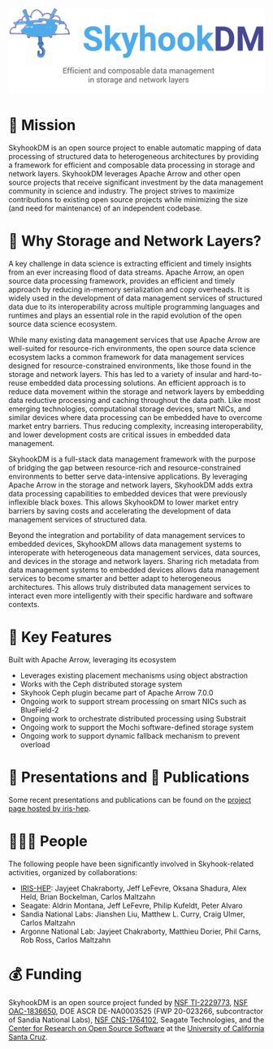<!--
**skyhookdm/.github** is a ✨ _special_ ✨ repository because its `profile/README.md` (this file) appears on the organization's GitHub profile.
-->

<img src="/profile/skyhooklogo.png">

# 🚀 Mission

SkyhookDM is an open source project to enable automatic mapping of data processing of structured data to heterogeneous architectures by providing a framework for efficient and composable data processing in storage and network layers. SkyhookDM leverages Apache Arrow and other open source projects that receive significant investment by the data management community in science and industry. The project strives to maximize contributions to existing open source projects while minimizing the size (and need for maintenance) of an independent codebase.

# 🤔 Why Storage and Network Layers?

A key challenge in data science is extracting efficient and timely insights from an ever increasing flood of data streams. Apache Arrow, an open source data processing framework, provides an efficient and timely approach by reducing in-memory serialization and copy overheads. It is widely used in the development of data management services of structured data due to its interoperability across multiple programming languages and runtimes and plays an essential role in the rapid evolution of the open source data science ecosystem. 

While many existing data management services that use Apache Arrow are well-suited for resource-rich environments, the open source data science ecosystem lacks a common framework for data management services designed for resource-constrained environments, like those found in the storage and network layers. This has led to a variety of insular and hard-to-reuse embedded data processing solutions. An efficient approach is to reduce data movement within the storage and network layers by embedding data reductive processing and caching throughout the data path. Like most emerging technologies, computational storage devices, smart NICs, and similar devices where data processing can be embedded have to overcome market entry barriers. Thus reducing complexity, increasing interoperability, and lower development costs are critical issues in embedded data management.

SkyhookDM is a full-stack data management framework with the purpose of bridging the gap between resource-rich and resource-constrained environments to better serve data-intensive applications. By leveraging Apache Arrow in the storage and network layers, SkyhookDM adds extra data processing capabilities to embedded devices that were previously inflexible black boxes. This allows SkyhookDM to lower market entry barriers by saving costs and accelerating the development of data management services of structured data.

Beyond the integration and portability of data management services to embedded devices, SkyhookDM allows data management systems to interoperate with heterogeneous data management services, data sources, and devices in the storage and network layers. Sharing rich metadata from data management systems to embedded devices allows data management services to become smarter and better adapt to heterogeneous architectures. This allows truly distributed data management services to interact even more intelligently with their specific hardware and software contexts.

# 💎 Key Features

Built with Apache Arrow, leveraging its ecosystem
- Leverages existing placement mechanisms using object abstraction
- Works with the Ceph distributed storage system
- Skyhook Ceph plugin became part of Apache Arrow 7.0.0
- Ongoing work to support stream processing on smart NICs such as BlueField-2
- Ongoing work to orchestrate distributed processing using Substrait
- Ongoing work to support the Mochi software-defined storage system 
- Ongoing work to support dynamic fallback mechanism to prevent overload

# 🎤 Presentations and 📝 Publications

Some recent presentations and publications can be found on the [project page hosted by iris-hep][proj-skyhookdm].

# 🧑‍🤝‍🧑 People

The following people have been significantly involved in Skyhook-related activities, organized by collaborations:

- [IRIS-HEP](https://iris-hep.org): Jayjeet Chakraborty, Jeff LeFevre, Oksana Shadura, Alex Held, Brian Bockelman, Carlos Maltzahn
- Seagate: Aldrin Montana, Jeff LeFevre, Philip Kufeldt, Peter Alvaro
- Sandia National Labs: Jianshen Liu, Matthew L. Curry, Craig Ulmer, Carlos Maltzahn
- Argonne National Lab: Jayjeet Chakraborty, Matthieu Dorier, Phil Carns, Rob Ross, Carlos Maltzahn

# 💰 Funding

SkyhookDM is an open source project funded by [NSF TI-2229773](https://www.nsf.gov/awardsearch/showAward?AWD_ID=2229773), [NSF OAC-1836650](https://www.nsf.gov/awardsearch/showAward?AWD_ID=1836650), DOE ASCR DE-NA0003525 (FWP 20-023266, subcontractor of Sandia National Labs), [NSF CNS-1764102](https://www.nsf.gov/awardsearch/showAward?AWD_ID=1764102), Seagate Technologies, and the [Center for Research on Open Source Software][web-cross] at the [University of California Santa Cruz][web-ucsc].

<!-- Resources -->
[web-cross]:       https://cross.ucsc.edu/
[web-ucsc]:        https://www.ucsc.edu/

[proj-skyhookdm]:  https://iris-hep.org/projects/skyhookdm.html

[people-maltzahn]: https://users.soe.ucsc.edu/~carlosm/dev/
[people-lefevre]:  https://users.soe.ucsc.edu/~jlefevre/

[community-arrow]: https://arrow.apache.org/community/
